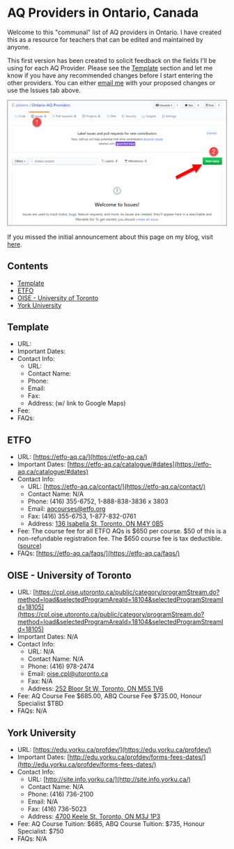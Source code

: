 # AQ Providers in Ontario, Canada

Welcome to this "communal" list of AQ providers in Ontario. I have created this as a resource for teachers that can be edited and maintained by anyone.

This first version has been created to solicit feedback on the fields I'll be using for each AQ Provider. Please see the [Template](#template) section and let me know if you have any recommended changes before I start entering the other providers. You can either [email me](mailto:pbeens@gmail.com) with your proposed changes or use the Issues tab above.

![new-issue](images/new-issue.png)

If you missed the initial announcement about this page on my blog, visit [here](https://www.beens.ca/?p=208).

## Contents

- [Template](#template)
- [ETFO](#etfo)
- [OISE - University of Toronto](#oise---university-of-toronto)
- [York University](#york-university)

[comment]: # (The TOC is created at http://ecotrust-canada.github.io/markdown-toc/. Do not delete this comment!)

## Template

- URL: 
- Important Dates: 
- Contact Info:
  - URL: 
  - Contact Name: 
  - Phone: 
  - Email: 
  - Fax: 
  - Address: (w/ link to Google Maps)
- Fee: 
- FAQs: 

## ETFO

- URL: [https://etfo-aq.ca/](https://etfo-aq.ca/)
- Important Dates: [https://etfo-aq.ca/catalogue/#dates](https://etfo-aq.ca/catalogue/#dates)
- Contact Info:
  - URL: [https://etfo-aq.ca/contact/](https://etfo-aq.ca/contact/)
  - Contact Name: N/A
  - Phone: (416) 355-6752, 1-888-838-3836 x 3803
  - Email: [aqcourses@etfo.org](mailto:aqcourses@etfo.org)
  - Fax: (416) 355-6753, 1-877-832-0761
  - Address: [136 Isabella St, Toronto, ON M4Y 0B5](https://goo.gl/maps/yJhnAiyzakkzT6XU7)
- Fee: The course fee for all ETFO AQs is $650 per course. $50 of this is a non-refundable registration fee. The $650 course fee is tax deductible. ([source](https://etfo-aq.ca/faqs/))
- FAQs: [https://etfo-aq.ca/faqs/](https://etfo-aq.ca/faqs/)

## OISE - University of Toronto

- URL: [https://cpl.oise.utoronto.ca/public/category/programStream.do?method=load&selectedProgramAreaId=18104&selectedProgramStreamId=18105](https://cpl.oise.utoronto.ca/public/category/programStream.do?method=load&selectedProgramAreaId=18104&selectedProgramStreamId=18105)
- Important Dates: N/A
- Contact Info:
  - URL: N/A
  - Contact Name: N/A
  - Phone: (416) 978-2474
  - Email: [oise.cpl@utoronto.ca](mailto:oise.cpl@utoronto.ca)
  - Fax: N/A
  - Address: [252 Bloor St W, Toronto, ON M5S 1V6](https://goo.gl/maps/wRv9JnE4RTUA29ot5)
- Fee: 
AQ Course Fee $685.00, ABQ Course Fee $735.00, Honour Specialist $TBD
- FAQs: N/A

## York University

- URL: [https://edu.yorku.ca/profdev/](https://edu.yorku.ca/profdev/)
- Important Dates: [http://edu.yorku.ca/profdev/forms-fees-dates/](http://edu.yorku.ca/profdev/forms-fees-dates/)
- Contact Info:
  - URL: [http://site.info.yorku.ca/](http://site.info.yorku.ca/)
  - Contact Name: N/A
  - Phone: (416) 736-2100
  - Email: N/A
  - Fax: (416) 736-5023
  - Address: [4700 Keele St, Toronto, ON M3J 1P3](https://goo.gl/maps/yiFxrgj4x3iX2QT18)
- Fee: AQ Course Tuition: $685, ABQ Course Tuition: $735, Honour Specialist: $750
- FAQs: N/A
